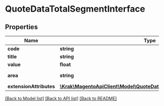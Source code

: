 # QuoteDataTotalSegmentInterface

## Properties
Name | Type | Description | Notes
------------ | ------------- | ------------- | -------------
**code** | **string** | Code | 
**title** | **string** | Total title | [optional] 
**value** | **float** | Total value | 
**area** | **string** | Display area code. | [optional] 
**extensionAttributes** | [**\Krak\MagentoApiClient\Model\QuoteDataTotalSegmentExtensionInterface**](QuoteDataTotalSegmentExtensionInterface.md) |  | [optional] 

[[Back to Model list]](../README.md#documentation-for-models) [[Back to API list]](../README.md#documentation-for-api-endpoints) [[Back to README]](../README.md)


